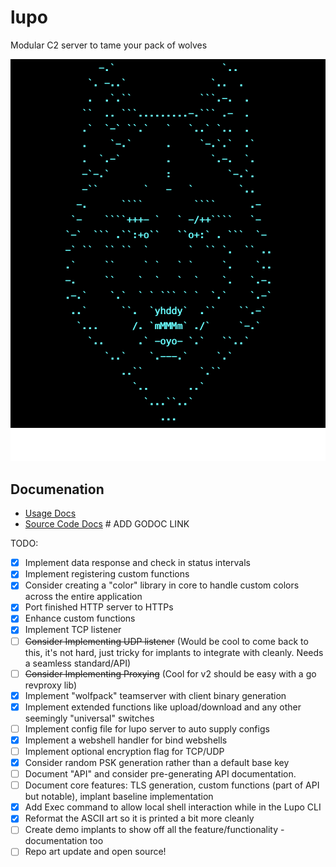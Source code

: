 # lupo
Modular C2 server to tame your pack of wolves

<p align="center">
  <img src="docs/lupo_logo.png" />
</p>



## Documenation
- [Usage Docs](./docs/README.md)
- [Source Code Docs]() # ADD GODOC LINK

TODO:
- [x] Implement data response and check in status intervals
- [x] Implement registering custom functions
- [x] Consider creating a "color" library in core to handle custom colors across the entire application
- [x] Port finished HTTP server to HTTPs
- [x] Enhance custom functions
- [x] Implement TCP listener
- [ ] ~~Consider Implementing UDP listener~~ (Would be cool to come back to this, it's not hard, just tricky for implants to integrate with cleanly. Needs a seamless standard/API)
- [ ] ~~Consider Implementing Proxying~~ (Cool for v2 should be easy with a go revproxy lib)
- [x] Implement "wolfpack" teamserver with client binary generation
- [x] Implement extended functions like upload/download and any other seemingly "universal" switches
- [ ] Implement config file for lupo server to auto supply configs
- [x] Implement a webshell handler for bind webshells
- [ ] Implement optional encryption flag for TCP/UDP
- [x] Consider random PSK generation rather than a default base key
- [ ] Document "API" and consider pre-generating API documentation.
- [ ] Document core features: TLS generation, custom functions (part of API but notable), implant baseline implementation
- [x] Add Exec command to allow local shell interaction while in the Lupo CLI
- [x] Reformat the ASCII art so it is printed a bit more cleanly
- [ ] Create demo implants to show off all the feature/functionality - documentation too
- [ ] Repo art update and open source!